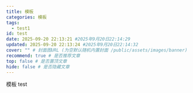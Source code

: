 ```yaml
---
title: 模板
categories: 模板
tags:
  - test1
id: test
date: 2025-09-20 22:13:21 #2025年9月20日22:14:29
updated: 2025-09-20 22:13:24 #2025年9月20日22:14:32
cover: "" # 封面图URL (为空默认随机内置封面 /public/assets/images/banner)
recommend: true # 是否推荐文章
top: false # 是否置顶文章
hide: false # 是否隐藏文章
---
```

模板
test